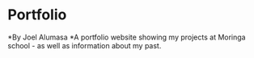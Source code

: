 # Portfolio
*By Joel Alumasa
*A portfolio website showing my projects at Moringa school - as well as information about my past.

